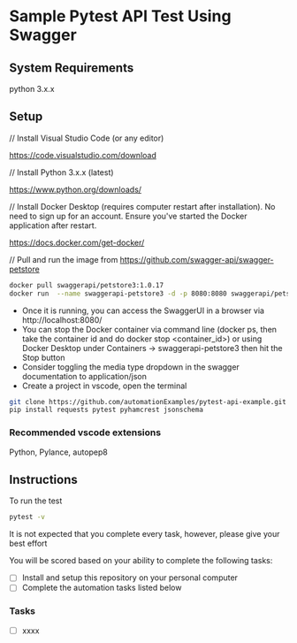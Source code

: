 # Sample Pytest API Test Using Swagger

## System Requirements

python 3.x.x


## Setup

// Install Visual Studio Code (or any editor)

https://code.visualstudio.com/download


// Install Python 3.x.x (latest)

https://www.python.org/downloads/

// Install Docker Desktop (requires computer restart after installation). No need to sign up for an account. Ensure you've started the Docker application after restart.

https://docs.docker.com/get-docker/

// Pull and run the image from https://github.com/swagger-api/swagger-petstore
```bash
docker pull swaggerapi/petstore3:1.0.17
docker run  --name swaggerapi-petstore3 -d -p 8080:8080 swaggerapi/petstore3:1.0.17
```

* Once it is running, you can access the SwaggerUI in a browser via http://localhost:8080/
* You can stop the Docker container via command line (docker ps, then take the container id and do docker stop <container_id>) or using Docker Desktop under Containers -> swaggerapi-petstore3 then hit the Stop button
* Consider toggling the media type dropdown in the swagger documentation to application/json
* Create a project in vscode, open the terminal

```bash
git clone https://github.com/automationExamples/pytest-api-example.git
pip install requests pytest pyhamcrest jsonschema
```

### Recommended vscode extensions

Python, Pylance, autopep8


## Instructions
To run the test
```bash
pytest -v
```

It is not expected that you complete every task, however, please give your best effort 

You will be scored based on your ability to complete the following tasks:

- [ ] Install and setup this repository on your personal computer
- [ ] Complete the automation tasks listed below

### Tasks
- [ ] xxxx